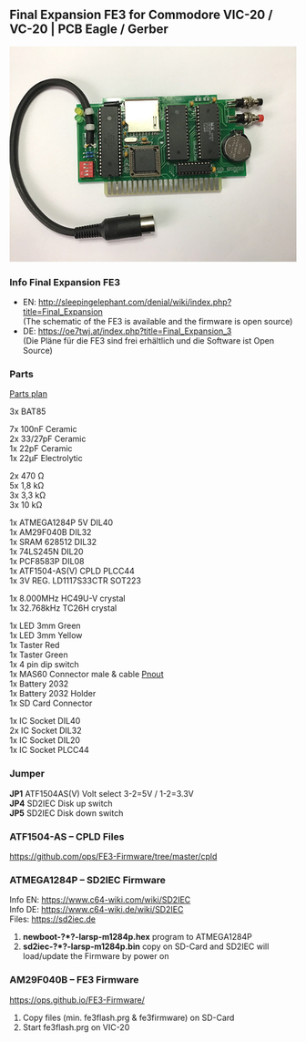 ## Final Expansion FE3 for Commodore VIC-20 / VC-20 | PCB Eagle / Gerber
![](images/FE3.jpg)

### Info Final Expansion FE3
* EN: http://sleepingelephant.com/denial/wiki/index.php?title=Final_Expansion </br>
(The schematic of the FE3 is available and the firmware is open source) 
* DE: https://oe7twj.at/index.php?title=Final_Expansion_3</br>
(Die Pläne für die FE3 sind frei erhältlich und die Software ist Open Source)
    
    
### Parts    
[Parts plan](images/FE3_V3_REV10c.pdf)

3x BAT85    
    
7x 100nF Ceramic    
2x 33/27pF Ceramic    
1x 22pF Ceramic	    
1x 22µF Electrolytic    
    
2x 470 Ω    
5x 1,8 kΩ    
3x 3,3 kΩ    
3x 10 kΩ    
    
1x ATMEGA1284P 5V DIL40    
1x AM29F040B DIL32    
1x SRAM 628512 DIL32    
1x 74LS245N DIL20    
1x PCF8583P DIL08    
1x ATF1504-AS(V) CPLD PLCC44    
1x 3V REG. LD1117S33CTR SOT223    
    
1x 8.000MHz HC49U-V crystal    
1x 32.768kHz TC26H crystal     
    
1x LED 3mm Green    
1x LED 3mm Yellow      
1x Taster Red    
1x Taster Green    
1x 4 pin dip switch    
1x MAS60 Connector male & cable [Pnout](https://www.c64-wiki.com/wiki/Serial_Port)    
1x Battery 2032    
1x Battery 2032 Holder    
1x SD Card Connector  
      
1x IC Socket DIL40    
2x IC Socket DIL32    
1x IC Socket DIL20    
1x IC Socket PLCC44

### Jumper
**JP1** ATF1504AS(V) Volt select 3-2=5V / 1-2=3.3V      
**JP4** SD2IEC Disk up switch    
**JP5** SD2IEC Disk down switch      
    
### ATF1504-AS – CPLD Files
https://github.com/ops/FE3-Firmware/tree/master/cpld    
    
### ATMEGA1284P – SD2IEC Firmware         
Info EN: https://www.c64-wiki.com/wiki/SD2IEC   
Info DE: https://www.c64-wiki.de/wiki/SD2IEC    
Files: https://sd2iec.de    
1. **newboot-?*?-larsp-m1284p.hex** program to ATMEGA1284P  
2. **sd2iec-?*?-larsp-m1284p.bin** copy on SD-Card and SD2IEC will load/update the Firmware by power on

### AM29F040B – FE3 Firmware 
https://ops.github.io/FE3-Firmware/
1. Copy files (min. fe3flash.prg & fe3firmware) on SD-Card
2. Start fe3flash.prg on VIC-20
